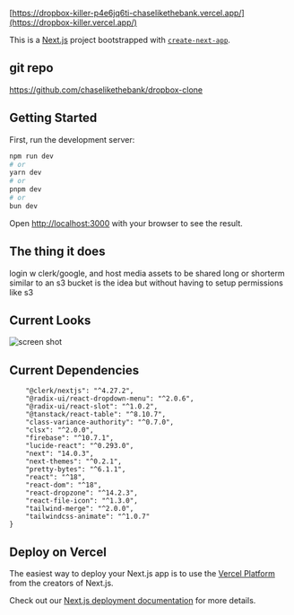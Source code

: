 [https://dropbox-killer-p4e6jq6ti-chaselikethebank.vercel.app/](https://dropbox-killer.vercel.app/)

This is a [Next.js](https://nextjs.org/) project bootstrapped with [`create-next-app`](https://github.com/vercel/next.js/tree/canary/packages/create-next-app).

## git repo

https://github.com/chaselikethebank/dropbox-clone

## Getting Started

First, run the development server:

```bash
npm run dev
# or
yarn dev
# or
pnpm dev
# or
bun dev
```

Open [http://localhost:3000](http://localhost:3000) with your browser to see the result.



## The thing it does

login w clerk/google, and host media assets to be shared long or shorterm similar to an s3 bucket is the idea but without having to setup permissions like s3

## Current Looks

![screen shot](../screen-shot.png)

## Current Dependencies 

```"dependencies": {
    "@clerk/nextjs": "^4.27.2",
    "@radix-ui/react-dropdown-menu": "^2.0.6",
    "@radix-ui/react-slot": "^1.0.2",
    "@tanstack/react-table": "^8.10.7",
    "class-variance-authority": "^0.7.0",
    "clsx": "^2.0.0",
    "firebase": "^10.7.1",
    "lucide-react": "^0.293.0",
    "next": "14.0.3",
    "next-themes": "^0.2.1",
    "pretty-bytes": "^6.1.1",
    "react": "^18",
    "react-dom": "^18",
    "react-dropzone": "^14.2.3",
    "react-file-icon": "^1.3.0",
    "tailwind-merge": "^2.0.0",
    "tailwindcss-animate": "^1.0.7"
}
```


## Deploy on Vercel

The easiest way to deploy your Next.js app is to use the [Vercel Platform](https://vercel.com/new?utm_medium=default-template&filter=next.js&utm_source=create-next-app&utm_campaign=create-next-app-readme) from the creators of Next.js.

Check out our [Next.js deployment documentation](https://nextjs.org/docs/deployment) for more details.
